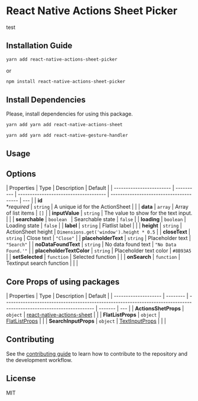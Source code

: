 # React Native Actions Sheet Picker

test

## Installation Guide

```sh
yarn add react-native-actions-sheet-picker
```

or

```sh
npm install react-native-actions-sheet-picker
```

## Install Dependencies

Please, install dependencies for using this package.

```sh
yarn add yarn add react-native-actions-sheet
```

```sh
yarn add yarn add react-native-gesture-handler
```

## Usage

## Options

| Properties               | Type       | Description                           | Default                                 |
| ------------------------ | ---------- | ------------------------------------- | --------------------------------------- | --- |
| **id** <br> \*_required_ | `string`   | A unique id for the ActionSheet       |                                         |
| **data**                 | `array`    | Array of list items                   | `[]`                                    |
| **inputValue**           | `string`   | The value to show for the text input. |                                         |
| **searchable**           | `boolean ` | Searchable state                      | `false`                                 |
| **loading**              | `boolean`  | Loading state                         | `false`                                 |
| **label**                | `string`   | Flatlist label                        |                                         |
| **height**               | `string`   | ActionSheet height                    | `Dimensions.get('window').height * 0.5` |
| **closeText**            | `string`   | Close text                            | `"Close"`                               |
| **placeholderText**      | `string`   | Placeholder text                      | `"Search"`                              |
| **noDataFoundText**      | `string`   | No data found text                    | `"No Data Found.'"`                     |
| **placeholderTextColor** | `string`   | Placeholder text color                | `#8B93A5`                               |
| **setSelected**          | `function` | Selected function                     |                                         |
| **onSearch**             | `function` | Textinput search function             |                                         |     |

## Core Props of using packages

| Properties           | Type     | Description                                                                                                          | Default |
| -------------------- | -------- | -------------------------------------------------------------------------------------------------------------------- | ------- | --- |
| **ActionsShetProps** | `object` | [react-native-actions-sheet](https://github.com/ammarahm-ed/react-native-actions-sheet 'react-native-actions-sheet') |         |
| **FlatListProps**    | `object` | [FlatListProps](https://reactnative.dev/docs/flatlist 'FlatListProps')                                               |         |
| **SearchInputProps** | `object` | [TextInputProps](https://reactnative.dev/docs/textinput 'TextInputProps')                                            |         |     |

## Contributing

See the [contributing guide](CONTRIBUTING.md) to learn how to contribute to the repository and the development workflow.

## License

MIT
